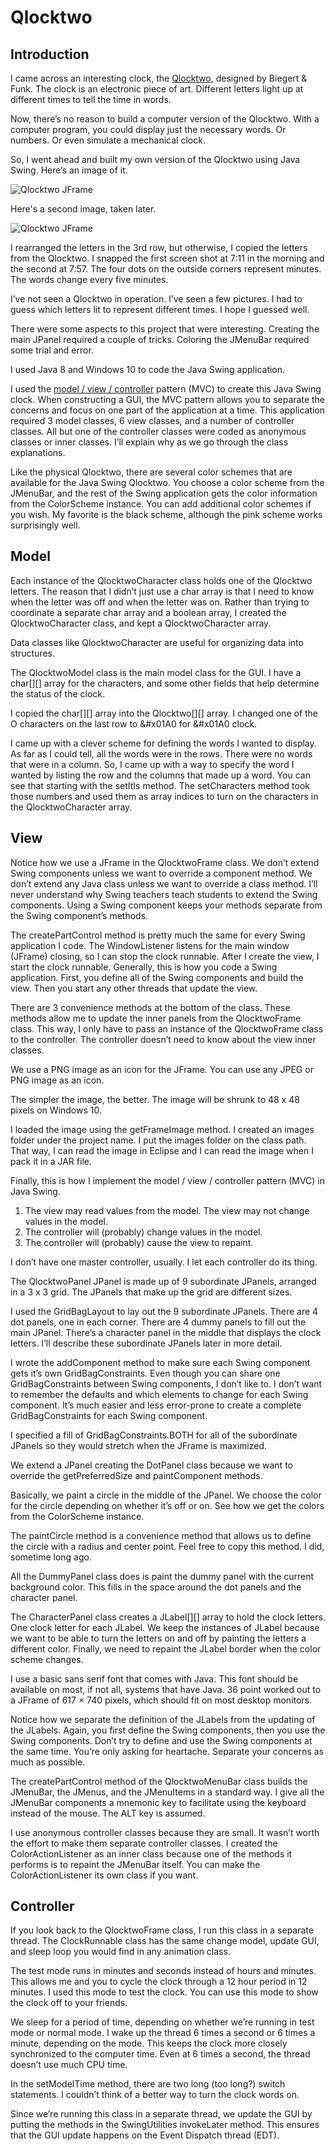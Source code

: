# Qlocktwo

## Introduction

I came across an interesting clock, the [Qlocktwo](https://www.thegivingtreegallery.com/home-decor/shop-by-designer/qlocktwo/?utm_source=bing&utm_medium=cpc&utm_campaign=%5BSB%5D%20Tier%20B%3A%20Product%20-%20US&utm_term=biegert%20%26%20funk%20qlocktwo&utm_content=Biegert%20%26%20Funk%20QLOCKTWO%20%7C%20created-11.08.2018), designed by Biegert & Funk. The clock is an electronic piece of art. Different letters light up at different times to tell the time in words.

Now, there’s no reason to build a computer version of the Qlocktwo. With a computer program, you could display just the necessary words. Or numbers. Or even simulate a mechanical clock.

So, I went ahead and built my own version of the Qlocktwo using Java Swing. Here’s an image of it.

![Qlocktwo JFrame](qlocktwo.png)

Here's a second image, taken later.

![Qlocktwo JFrame](qlocktwo2.png)

I rearranged the letters in the 3rd row, but otherwise, I copied the letters from the Qlocktwo. I snapped the first screen shot at 7:11 in the morning and the second at 7:57. The four dots on the outside corners represent minutes. The words change every five minutes.

I’ve not seen a Qlocktwo in operation. I’ve seen a few pictures. I had to guess which letters lit to represent different times. I hope I guessed well.

There were some aspects to this project that were interesting. Creating the main JPanel required a couple of tricks. Coloring the JMenuBar required some trial and error.

I used Java 8 and Windows 10 to code the Java Swing application.

I used the [model / view / controller](https://en.wikipedia.org/wiki/Model%E2%80%93view%E2%80%93controller) pattern (MVC) to create this Java Swing clock. When constructing a GUI, the MVC pattern allows you to separate the concerns and focus on one part of the application at a time. This application required 3 model classes, 6 view classes, and a number of controller classes. All but one of the controller classes were coded as anonymous classes or inner classes. I’ll explain why as we go through the class explanations.

Like the physical Qlocktwo, there are several color schemes that are available for the Java Swing Qlocktwo. You choose a color scheme from the JMenuBar, and the rest of the Swing application gets the color information from the ColorScheme instance. You can add additional color schemes if you wish. My favorite is the black scheme, although the pink scheme works surprisingly well.

## Model

Each instance of the QlocktwoCharacter class holds one of the Qlocktwo letters. The reason that I didn’t just use a char array is that I need to know when the letter was off and when the letter was on. Rather than trying to coordinate a separate char array and a boolean array, I created the QlocktwoCharacter class, and kept a QlocktwoCharacter array.

Data classes like QlocktwoCharacter are useful for organizing data into structures.

The QlocktwoModel class is the main model class for the GUI. I have a char[][] array for the characters, and some other fields that help determine the status of the clock.

I copied the char[][] array into the Qlocktwo[][] array. I changed one of the O characters on the last row to &#x01A0 for &#x01A0 clock.

I came up with a clever scheme for defining the words I wanted to display. As far as I could tell, all the words were in the rows. There were no words that were in a column. So, I came up with a way to specify the word I wanted by listing the row and the columns that made up a word. You can see that starting with the setItIs method. The setCharacters method took those numbers and used them as array indices to turn on the characters in the QlocktwoCharacter array.

## View

Notice how we use a JFrame in the QlocktwoFrame class. We don’t extend Swing components unless we want to override a component method. We don’t extend any Java class unless we want to override a class method. I’ll never understand why Swing teachers teach students to extend the Swing components. Using a Swing component keeps your methods separate from the Swing component’s methods.

The createPartControl method is pretty much the same for every Swing application I code. The WindowListener listens for the main window (JFrame) closing, so I can stop the clock runnable. After I create the view, I start the clock runnable. Generally, this is how you code a Swing application. First, you define all of the Swing components and build the view. Then you start any other threads that update the view.

There are 3 convenience methods at the bottom of the class. These methods allow me to update the inner panels from the QlocktwoFrame class. This way, I only have to pass an instance of the QlocktwoFrame class to the controller. The controller doesn’t need to know about the view inner classes.

We use a PNG image as an icon for the JFrame. You can use any JPEG or PNG image as an icon.

The simpler the image, the better. The image will be shrunk to 48 x 48 pixels on Windows 10.

I loaded the image using the getFrameImage method. I created an images folder under the project name. I put the images folder on the class path. That way, I can read the image in Eclipse and I can read the image when I pack it in a JAR file.

Finally, this is how I implement the model / view / controller pattern (MVC) in Java Swing.

1. The view may read values from the model. The view may not change values in the model.
2. The controller will (probably) change values in the model.
3. The controller will (probably) cause the view to repaint.

I don’t have one master controller, usually. I let each controller do its thing.

The QlocktwoPanel JPanel is made up of 9 subordinate JPanels, arranged in a 3 x 3 grid. The JPanels that make up the grid are different sizes.

I used the GridBagLayout to lay out the 9 subordinate JPanels. There are 4 dot panels, one in each corner. There are 4 dummy panels to fill out the main JPanel. There’s a character panel in the middle that displays the clock letters. I’ll describe these subordinate JPanels later in more detail.

I wrote the addComponent method to make sure each Swing component gets it’s own GridBagConstraints. Even though you can share one GridBagConstraints between Swing components, I don’t like to. I don’t want to remember the defaults and which elements to change for each Swing component. It’s much easier and less error-prone to create a complete GridBagConstraints for each Swing component.

I specified a fill of GridBagConstraints.BOTH for all of the subordinate JPanels so they would stretch when the JFrame is maximized.

We extend a JPanel creating the DotPanel class because we want to override the getPreferredSize and paintComponent methods.

Basically, we paint a circle in the middle of the JPanel. We choose the color for the circle depending on whether it’s off or on. See how we get the colors from the ColorScheme instance.

The paintCircle method is a convenience method that allows us to define the circle with a radius and center point. Feel free to copy this method. I did, sometime long ago.

All the DummyPanel class does is paint the dummy panel with the current background color. This fills in the space around the dot panels and the character panel.

The CharacterPanel class creates a JLabel[][] array to hold the clock letters. One clock letter for each JLabel. We keep the instances of JLabel because we want to be able to turn the letters on and off by painting the letters a different color. Finally, we need to repaint the JLabel border when the color scheme changes.

I use a basic sans serif font that comes with Java. This font should be available on most, if not all, systems that have Java. 36 point worked out to a JFrame of 617 × 740 pixels, which should fit on most desktop monitors.

Notice how we separate the definition of the JLabels from the updating of the JLabels. Again, you first define the Swing components, then you use the Swing components. Don’t try to define and use the Swing components at the same time. You’re only asking for heartache. Separate your concerns as much as possible.

The createPartControl method of the QlocktwoMenuBar class builds the JMenuBar, the JMenus, and the JMenuItems in a standard way. I give all the JMenuBar components a mnemonic key to facilitate using the keyboard instead of the mouse. The ALT key is assumed.

I use anonymous controller classes because they are small. It wasn’t worth the effort to make them separate controller classes. I created the ColorActionListener as an inner class because one of the methods it performs is to repaint the JMenuBar itself. You can make the ColorActionListener its own class if you want.

## Controller

If you look back to the QlocktwoFrame class, I run this class in a separate thread. The ClockRunnable class has the same change model, update GUI, and sleep loop you would find in any animation class.

The test mode runs in minutes and seconds instead of hours and minutes. This allows me and you to cycle the clock through a 12 hour period in 12 minutes. I used this mode to test the clock. You can use this mode to show the clock off to your friends.

We sleep for a period of time, depending on whether we’re running in test mode or normal mode. I wake up the thread 6 times a second or 6 times a minute, depending on the mode. This keeps the clock more closely synchronized to the computer time. Even at 6 times a second, the thread doesn’t use much CPU time.

In the setModelTime method, there are two long (too long?) switch statements. I couldn’t think of a better way to turn the clock words on.

Since we’re running this class in a separate thread, we update the GUI by putting the methods in the SwingUtilities invokeLater method. This ensures that the GUI update happens on the Event Dispatch thread (EDT).
